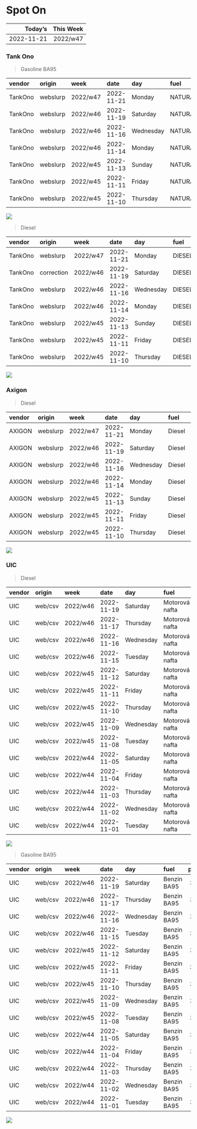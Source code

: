 Spot On
================

|    Today’s | This Week |
|-----------:|----------:|
| 2022-11-21 |  2022/w47 |

### Tank Ono

> Gasoline BA95

| vendor  | origin   | week     | date       | day       | fuel      | price | PriceVAT |
|:--------|:---------|:---------|:-----------|:----------|:----------|------:|---------:|
| TankOno | webslurp | 2022/w47 | 2022-11-21 | Monday    | NATURAL95 | 32.15 |     38.9 |
| TankOno | webslurp | 2022/w46 | 2022-11-19 | Saturday  | NATURAL95 | 32.15 |     38.9 |
| TankOno | webslurp | 2022/w46 | 2022-11-16 | Wednesday | NATURAL95 | 32.15 |     38.9 |
| TankOno | webslurp | 2022/w46 | 2022-11-14 | Monday    | NATURAL95 | 32.98 |     39.9 |
| TankOno | webslurp | 2022/w45 | 2022-11-13 | Sunday    | NATURAL95 | 32.98 |     39.9 |
| TankOno | webslurp | 2022/w45 | 2022-11-11 | Friday    | NATURAL95 | 32.98 |     39.9 |
| TankOno | webslurp | 2022/w45 | 2022-11-10 | Thursday  | NATURAL95 | 32.98 |     39.9 |

<img src="SpotOn_files/figure-gfm/tono-ba95-1.png" style="display: block; margin: auto auto auto 0;" />

> Diesel

| vendor  | origin     | week     | date       | day       | fuel   | price | PriceVAT |
|:--------|:-----------|:---------|:-----------|:----------|:-------|------:|---------:|
| TankOno | webslurp   | 2022/w47 | 2022-11-21 | Monday    | DIESEL | 32.98 |     39.9 |
| TankOno | correction | 2022/w46 | 2022-11-19 | Saturday  | DIESEL | 32.98 |     39.9 |
| TankOno | webslurp   | 2022/w46 | 2022-11-16 | Wednesday | DIESEL | 34.30 |     41.5 |
| TankOno | webslurp   | 2022/w46 | 2022-11-14 | Monday    | DIESEL | 35.12 |     42.5 |
| TankOno | webslurp   | 2022/w45 | 2022-11-13 | Sunday    | DIESEL | 35.12 |     42.5 |
| TankOno | webslurp   | 2022/w45 | 2022-11-11 | Friday    | DIESEL | 35.95 |     43.5 |
| TankOno | webslurp   | 2022/w45 | 2022-11-10 | Thursday  | DIESEL | 35.95 |     43.5 |

<img src="SpotOn_files/figure-gfm/tono-diesel-1.png" style="display: block; margin: auto auto auto 0;" />

### Axigon

> Diesel

| vendor | origin   | week     | date       | day       | fuel   | price | PriceVAT |
|:-------|:---------|:---------|:-----------|:----------|:-------|------:|---------:|
| AXIGON | webslurp | 2022/w47 | 2022-11-21 | Monday    | Diesel |  34.7 |     42.0 |
| AXIGON | webslurp | 2022/w46 | 2022-11-19 | Saturday  | Diesel |  34.7 |     42.0 |
| AXIGON | webslurp | 2022/w46 | 2022-11-16 | Wednesday | Diesel |  35.1 |     42.5 |
| AXIGON | webslurp | 2022/w46 | 2022-11-14 | Monday    | Diesel |  35.5 |     43.0 |
| AXIGON | webslurp | 2022/w45 | 2022-11-13 | Sunday    | Diesel |  35.5 |     43.0 |
| AXIGON | webslurp | 2022/w45 | 2022-11-11 | Friday    | Diesel |  36.0 |     43.6 |
| AXIGON | webslurp | 2022/w45 | 2022-11-10 | Thursday  | Diesel |  36.0 |     43.6 |

<img src="SpotOn_files/figure-gfm/axigon-diesel-1.png" style="display: block; margin: auto auto auto 0;" />

### UIC

> Diesel

| vendor | origin  | week     | date       | day       | fuel           | price | priceVAT |
|:-------|:--------|:---------|:-----------|:----------|:---------------|------:|---------:|
| UIC    | web/csv | 2022/w46 | 2022-11-19 | Saturday  | Motorová nafta |  31.4 |     38.0 |
| UIC    | web/csv | 2022/w46 | 2022-11-17 | Thursday  | Motorová nafta |  31.9 |     38.6 |
| UIC    | web/csv | 2022/w46 | 2022-11-16 | Wednesday | Motorová nafta |  32.2 |     39.0 |
| UIC    | web/csv | 2022/w46 | 2022-11-15 | Tuesday   | Motorová nafta |  32.6 |     39.4 |
| UIC    | web/csv | 2022/w45 | 2022-11-12 | Saturday  | Motorová nafta |  33.1 |     40.1 |
| UIC    | web/csv | 2022/w45 | 2022-11-11 | Friday    | Motorová nafta |  33.4 |     40.4 |
| UIC    | web/csv | 2022/w45 | 2022-11-10 | Thursday  | Motorová nafta |  33.7 |     40.8 |
| UIC    | web/csv | 2022/w45 | 2022-11-09 | Wednesday | Motorová nafta |  34.1 |     41.3 |
| UIC    | web/csv | 2022/w45 | 2022-11-08 | Tuesday   | Motorová nafta |  34.3 |     41.5 |
| UIC    | web/csv | 2022/w44 | 2022-11-05 | Saturday  | Motorová nafta |  34.6 |     41.9 |
| UIC    | web/csv | 2022/w44 | 2022-11-04 | Friday    | Motorová nafta |  34.6 |     41.9 |
| UIC    | web/csv | 2022/w44 | 2022-11-03 | Thursday  | Motorová nafta |  34.4 |     41.6 |
| UIC    | web/csv | 2022/w44 | 2022-11-02 | Wednesday | Motorová nafta |  34.7 |     42.0 |
| UIC    | web/csv | 2022/w44 | 2022-11-01 | Tuesday   | Motorová nafta |  36.6 |     44.3 |

<img src="SpotOn_files/figure-gfm/uic-diesel-1.png" style="display: block; margin: auto auto auto 0;" />

> Gasoline BA95

| vendor | origin  | week     | date       | day       | fuel        | price | priceVAT |
|:-------|:--------|:---------|:-----------|:----------|:------------|------:|---------:|
| UIC    | web/csv | 2022/w46 | 2022-11-19 | Saturday  | Benzin BA95 |  30.3 |     36.7 |
| UIC    | web/csv | 2022/w46 | 2022-11-17 | Thursday  | Benzin BA95 |  30.8 |     37.3 |
| UIC    | web/csv | 2022/w46 | 2022-11-16 | Wednesday | Benzin BA95 |  31.2 |     37.8 |
| UIC    | web/csv | 2022/w46 | 2022-11-15 | Tuesday   | Benzin BA95 |  31.7 |     38.4 |
| UIC    | web/csv | 2022/w45 | 2022-11-12 | Saturday  | Benzin BA95 |  32.3 |     39.1 |
| UIC    | web/csv | 2022/w45 | 2022-11-11 | Friday    | Benzin BA95 |  32.1 |     38.8 |
| UIC    | web/csv | 2022/w45 | 2022-11-10 | Thursday  | Benzin BA95 |  32.3 |     39.1 |
| UIC    | web/csv | 2022/w45 | 2022-11-09 | Wednesday | Benzin BA95 |  32.8 |     39.7 |
| UIC    | web/csv | 2022/w45 | 2022-11-08 | Tuesday   | Benzin BA95 |  33.4 |     40.4 |
| UIC    | web/csv | 2022/w44 | 2022-11-05 | Saturday  | Benzin BA95 |  33.5 |     40.5 |
| UIC    | web/csv | 2022/w44 | 2022-11-04 | Friday    | Benzin BA95 |  33.2 |     40.2 |
| UIC    | web/csv | 2022/w44 | 2022-11-03 | Thursday  | Benzin BA95 |  32.9 |     39.8 |
| UIC    | web/csv | 2022/w44 | 2022-11-02 | Wednesday | Benzin BA95 |  32.5 |     39.3 |
| UIC    | web/csv | 2022/w44 | 2022-11-01 | Tuesday   | Benzin BA95 |  32.3 |     39.1 |

<img src="SpotOn_files/figure-gfm/uic-ba95-1.png" style="display: block; margin: auto auto auto 0;" />
